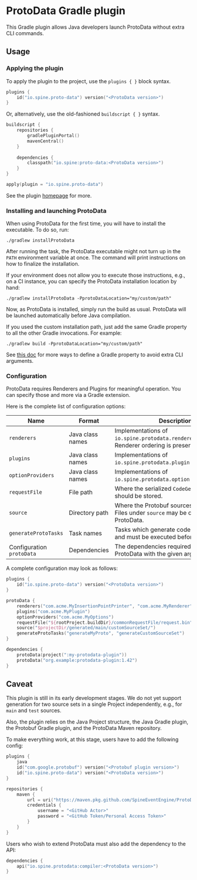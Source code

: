# ProtoData Gradle plugin

This Gradle plugin allows Java developers launch ProtoData without extra CLI commands.

## Usage

### Applying the plugin

To apply the plugin to the project, use the `plugins { }` block syntax.

```kotlin
plugins {
    id("io.spine.proto-data") version("<ProtoData version>")
}
```

Or, alternatively, use the old-fashioned `buildscript { }` syntax.

```kotlin
buildscript {
    repositories {
        gradlePluginPortal()
        mavenCentral()
    }
    
    dependencies {
        classpath("io.spine:proto-data:<ProtoData version>")
    }
}

apply(plugin = "io.spine.proto-data")
```

See the plugin [homepage](https://plugins.gradle.org/plugin/io.spine.proto-data) for more.

### Installing and launching ProtoData

When using ProtoData for the first time, you will have to install the executable.
To do so, run:
```
./gradlew installProtoData
```
After running the task, the ProtoData executable might not turn up in the `PATH` environment
variable at once. The command will print instructions on how to finalize the installation.

If your environment does not allow you to execute those instructions, e.g., on a CI instance, you
can specify the ProtoData installation location by hand:
```
./gradlew installProtoData -PprotoDataLocation="my/custom/path"
```

Now, as ProtoData is installed, simply run the build as usual. ProtoData will be launched
automatically before Java compilation.

If you used the custom installation path, just add the same Gradle property to all the other Gradle
invocations. For example:
```
./gradlew build -PprotoDataLocation="my/custom/path"
```

See [this doc](https://docs.gradle.org/current/userguide/build_environment.html#sec:gradle_configuration_properties)
for more ways to define a Gradle property to avoid extra CLI arguments.

### Configuration

ProtoData requires Renderers and Plugins for meaningful operation. You can specify those and more
via a Gradle extension.

Here is the complete list of configuration options:

Name | Format | Description | Default value
--- | --- | --- | ---
`renderers` | Java class names | Implementations of `io.spine.protodata.renderer.Renderer`. Renderer ordering is preserved. | N/A
`plugins` | Java class names | Implementations of `io.spine.protodata.plugin.Plugin`. | N/A
`optionProviders` | Java class names | Implementations of `io.spine.protodata.option.OptionProvider`. | N/A
`requestFile` | File path | Where the serialized `CodeGeneratorRequest` should be stored. | A file under the `build` dir.
`source` | Directory path | Where the Protobuf sources are located. Files under `source` may be overridden by ProtoData. | `"$projectDir/generated/main/java"`
`generateProtoTasks` | Task names | Tasks which generate code from Protobuf and must be executed before ProtoData. | `"generateProto"`
Configuration `protoData` | Dependencies | The dependencies required to launch ProtoData with the given args. | N/A

A complete configuration may look as follows:
```kotlin
plugins {
    id("io.spine.proto-data") version("<ProtoData version>")
}

protoData {
    renderers("com.acme.MyInsertionPointPrinter", "com.acme.MyRenderer", "org.example.Renderer")
    plugins("com.acme.MyPlugin")
    optionProviders("com.acme.MyOptions")
    requestFile("${rootProject.buildDir}/commonRequestFile/request.bin")
    source("$projectDir/generated/main/customSourceSet/")
    generateProtoTasks("generateMyProto", "generateCustomSourceSet")
}

dependencies {
    protoData(project(":my-protodata-plugin"))
    protoData("org.example:protodata-plugin:1.42")
}

```

## Caveat

This plugin is still in its early development stages.
We do not yet support generation for two source sets in a single Project independently, e.g., for
`main` and `test` sources.

Also, the plugin relies on the Java Project structure, the Java Gradle plugin, the Protobuf Gradle
plugin, and the ProtoData Maven repository.

To make everything work, at this stage, users have to add the following config:

```kotlin
plugins {
    java
    id("com.google.protobuf") version("<Protobuf plugin version>")
    id("io.spine.proto-data") version("<ProtoData version>")
}

repositories {
    maven {
        url = uri("https://maven.pkg.github.com/SpineEventEngine/ProtoData")
        credentials {
            username = "<GitHub Actor>"
            password = "<GitHub Token/Personal Access Token>"
        }
    }
}
```

Users who wish to extend ProtoData must also add the dependency to the API:
```kotlin
dependencies {
    api("io.spine.protodata:compiler:<ProtoData version>")
}
```

